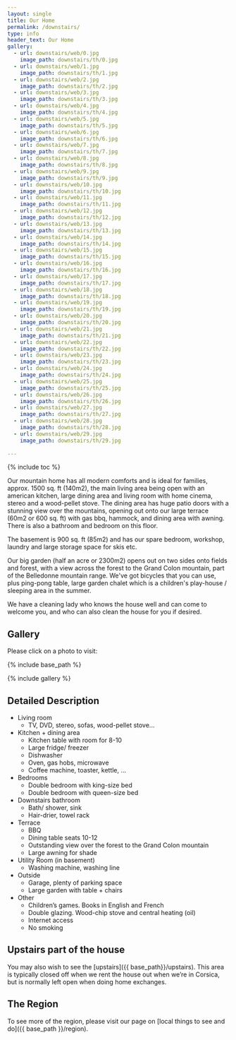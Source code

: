 ```yaml
---
layout: single
title: Our Home
permalink: /downstairs/
type: info
header_text: Our Home
gallery:
  - url: downstairs/web/0.jpg
    image_path: downstairs/th/0.jpg
  - url: downstairs/web/1.jpg
    image_path: downstairs/th/1.jpg
  - url: downstairs/web/2.jpg
    image_path: downstairs/th/2.jpg
  - url: downstairs/web/3.jpg
    image_path: downstairs/th/3.jpg
  - url: downstairs/web/4.jpg
    image_path: downstairs/th/4.jpg
  - url: downstairs/web/5.jpg
    image_path: downstairs/th/5.jpg
  - url: downstairs/web/6.jpg
    image_path: downstairs/th/6.jpg
  - url: downstairs/web/7.jpg
    image_path: downstairs/th/7.jpg
  - url: downstairs/web/8.jpg
    image_path: downstairs/th/8.jpg
  - url: downstairs/web/9.jpg
    image_path: downstairs/th/9.jpg
  - url: downstairs/web/10.jpg
    image_path: downstairs/th/10.jpg
  - url: downstairs/web/11.jpg
    image_path: downstairs/th/11.jpg
  - url: downstairs/web/12.jpg
    image_path: downstairs/th/12.jpg
  - url: downstairs/web/13.jpg
    image_path: downstairs/th/13.jpg
  - url: downstairs/web/14.jpg
    image_path: downstairs/th/14.jpg
  - url: downstairs/web/15.jpg
    image_path: downstairs/th/15.jpg
  - url: downstairs/web/16.jpg
    image_path: downstairs/th/16.jpg
  - url: downstairs/web/17.jpg
    image_path: downstairs/th/17.jpg
  - url: downstairs/web/18.jpg
    image_path: downstairs/th/18.jpg
  - url: downstairs/web/19.jpg
    image_path: downstairs/th/19.jpg
  - url: downstairs/web/20.jpg
    image_path: downstairs/th/20.jpg
  - url: downstairs/web/21.jpg
    image_path: downstairs/th/21.jpg
  - url: downstairs/web/22.jpg
    image_path: downstairs/th/22.jpg
  - url: downstairs/web/23.jpg
    image_path: downstairs/th/23.jpg
  - url: downstairs/web/24.jpg
    image_path: downstairs/th/24.jpg
  - url: downstairs/web/25.jpg
    image_path: downstairs/th/25.jpg
  - url: downstairs/web/26.jpg
    image_path: downstairs/th/26.jpg
  - url: downstairs/web/27.jpg
    image_path: downstairs/th/27.jpg
  - url: downstairs/web/28.jpg
    image_path: downstairs/th/28.jpg
  - url: downstairs/web/29.jpg
    image_path: downstairs/th/29.jpg
  
---
```


{% include toc %}

Our mountain home has all modern comforts and is ideal for families,
approx. 1500 sq. ft (140m2), the main living area being open with an
american kitchen, large dining area and living room with home cinema,
stereo and a wood-pellet stove. The dining area has huge patio doors
with a stunning view over the mountains, opening out onto our large
terrace (60m2 or 600 sq. ft) with gas bbq, hammock, and dining area
with awning. There is also a bathroom and bedroom on this
floor.

The basement is 900 sq. ft (85m2) and has our spare bedroom, workshop,
laundry and large storage space for skis etc.

Our big garden (half an acre or 2300m2) opens out on two sides onto
fields and forest, with a view across the forest to the Grand Colon
mountain, part of the Belledonne mountain range. We've got bicycles
that you can use, plus ping-pong table, large garden chalet which is a
children's play-house / sleeping area in the summer.

We have a cleaning lady who knows the house well and can come to
welcome you, and who can also clean the house for you if desired.

## Gallery

Please click on a photo to visit:

{% include base_path %}

{% include gallery %}

## Detailed Description

* Living room
  * TV, DVD, stereo, sofas, wood-pellet stove...
* Kitchen + dining area
  * Kitchen table with room for 8-10
  * Large fridge/ freezer
  * Dishwasher
  * Oven, gas hobs, microwave
  * Coffee machine, toaster, kettle, ...
* Bedrooms
  * Double bedroom with king-size bed
  * Double bedroom with queen-size bed
* Downstairs bathroom
  * Bath/ shower, sink
  * Hair-drier, towel rack
* Terrace
  * BBQ
  * Dining table seats 10-12
  * Outstanding view over the forest to the Grand Colon mountain
  * Large awning for shade
* Utility Room (in basement)
  * Washing machine, washing line
* Outside
  * Garage, plenty of parking space
  * Large garden with table + chairs
* Other
  * Children’s games. Books in English and French
  * Double glazing. Wood-chip stove and central heating (oil) 
  * Internet access
  * No smoking

## Upstairs part of the house

You may also wish to see the [upstairs]({{ base_path}}/upstairs). This area is typically closed off when we rent the house
out when we’re in Corsica, but is normally left open when doing home
exchanges. 

## The Region

To see more of the region, please visit our page on [local things to
see and do]({{ base_path }}/region).
